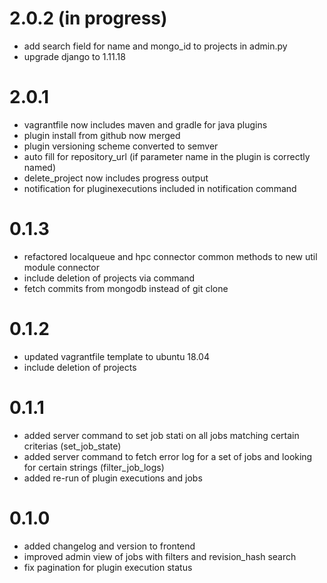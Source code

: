 # 2.0.2 (in progress)
- add search field for name and mongo_id to projects in admin.py
- upgrade django to 1.11.18

# 2.0.1
- vagrantfile now includes maven and gradle for java plugins
- plugin install from github now merged
- plugin versioning scheme converted to semver
- auto fill for repository_url (if parameter name in the plugin is correctly named)
- delete_project now includes progress output
- notification for pluginexecutions included in notification command

# 0.1.3
- refactored localqueue and hpc connector common methods to new util module connector
- include deletion of projects via command
- fetch commits from mongodb instead of git clone

# 0.1.2
- updated vagrantfile template to ubuntu 18.04
- include deletion of projects

# 0.1.1
- added server command to set job stati on all jobs matching certain criterias (set_job_state)
- added server command to fetch error log for a set of jobs and looking for certain strings (filter_job_logs)
- added re-run of plugin executions and jobs

# 0.1.0
- added changelog and version to frontend
- improved admin view of jobs with filters and revision_hash search
- fix pagination for plugin execution status